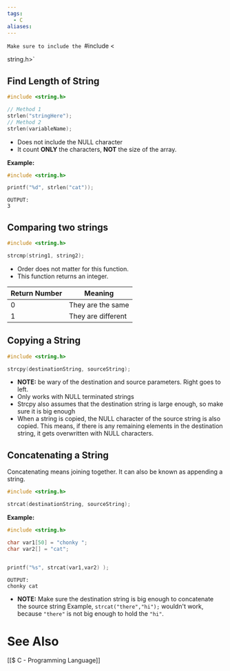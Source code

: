 ```yaml
---
tags:
  - C
aliases:
---
```

`Make sure to include the `#include <



string.h>`

## Find Length of String
```c showlinenumbers
#include <string.h>

// Method 1
strlen("stringHere");
// Method 2
strlen(variableName);

```
- Does not include the NULL character
- It count **ONLY** the characters, **NOT** the size of the array.

**Example:**
```c showlinenumbers
#include <string.h>

printf("%d", strlen("cat"));
```
```
OUTPUT:
3
```

## Comparing two strings
```c showlinenumbers
#include <string.h>

strcmp(string1, string2);
```
- Order does not matter for this function.
- This function returns an integer.

| Return Number | Meaning            |
| ------------- | ------------------ |
| 0             | They are the same  |
| 1             | They are different |

## Copying a String
```c showlinenumbers
#include <string.h>

strcpy(destinationString, sourceString);
```
- **NOTE:** be wary of the destination and source parameters. Right goes to left.
- Only works with NULL terminated strings
- Strcpy also assumes that the destination string is large enough, so make sure it is big enough
- When a string is copied, the NULL character of the source string is also copied. This means, if there is any remaining elements in the destination string, it gets overwritten with NULL characters.

## Concatenating a String
Concatenating means joining together. It can also be known as appending a string.

```c showlinenumbers
#include <string.h>

strcat(destinationString, sourceString);
```

**Example:**
```c showlinenumnbers
#include <string.h>

char var1[50] = "chonky ";
char var2[] = "cat";


printf("%s", strcat(var1,var2) );
```
```
OUTPUT:
chonky cat
```
- **NOTE:** Make sure the destination string is big enough to concatenate the source string
  Example, `strcat("there","hi");` wouldn't work, because `"there"` is not big enough to hold the `"hi"`.


# See Also
[[$ C - Programming Language]]